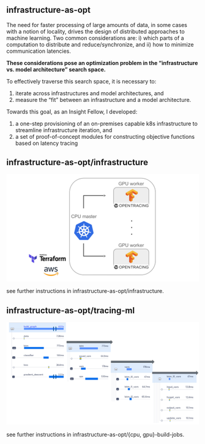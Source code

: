 ## infrastructure-as-opt

The need for faster processing of large amounts of data, in some cases with a notion of locality, drives the design of distributed approaches to machine learning. Two common considerations are: i) which parts of a computation to distribute and reduce/synchronize, and ii) how to minimize communication latencies.

**These considerations pose an optimization problem in the “infrastructure vs. model architecture” search space.** 

To effectively traverse this search space, it is necessary to:
1) iterate across infrastructures and model architectures, and
2) measure the “fit” between an infrastructure and a model architecture.

Towards this goal, as an Insight Fellow, I developed: 
1) a one-step provisioning of an on-premises capable k8s infrastructure to streamline infrastructure iteration, and
2) a set of proof-of-concept modules for constructing objective functions based on latency tracing

## infrastructure-as-opt/infrastructure

![infra_example](https://github.com/alfin3/tracedistml/blob/master/images/infra_image.jpg)

see further instructions in infrastructure-as-opt/infrastructure.

## infrastructure-as-opt/tracing-ml

![latencies_explorer](https://github.com/alfin3/tracedistml/blob/master/images/latencies_explorer.jpg)

see further instructions in infrastructure-as-opt/{cpu, gpu}-build-jobs.
